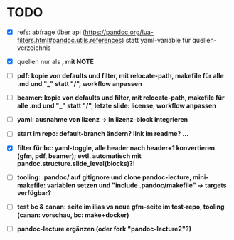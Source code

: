 # TODO

- [x] refs: abfrage über api (https://pandoc.org/lua-filters.html#pandoc.utils.references) statt yaml-variable für quellen-verzeichnis
- [x] quellen nur als <strong>, mit NOTE

- [ ] pdf: kopie von defaults und filter, mit relocate-path, makefile für alle .md und "_" statt "/", workflow anpassen

- [ ] beamer: kopie von defaults und filter, mit relocate-path, makefile für alle .md und "_" statt "/", letzte slide: license, workflow anpassen

- [ ] yaml: ausnahme von lizenz -> in lizenz-block integrieren

- [ ] start im repo: default-branch ändern? link im readme? ...

- [x] filter für bc: yaml-toggle, alle header nach header+1 konvertieren (gfm, pdf, beamer); evtl. automatisch mit pandoc.structure.slide_level(blocks)?!

- [ ] tooling: .pandoc/ auf gitignore und clone pandoc-lecture, mini-makefile: variablen setzen und "include .pandoc/makefile" -> targets verfügbar?

- [ ] test bc & canan: seite im ilias vs neue gfm-seite im test-repo, tooling (canan: vorschau, bc: make+docker)

- [ ] pandoc-lecture ergänzen (oder fork "pandoc-lecture2"?)
